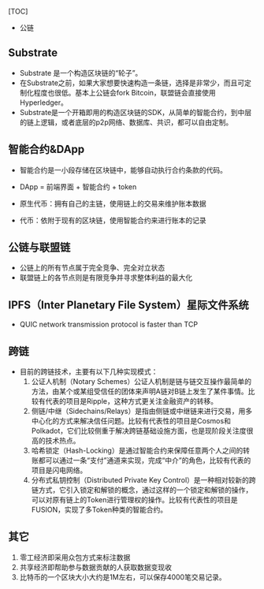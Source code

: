 [TOC]

- 公链

## Substrate
- Substrate 是一个构造区块链的“轮子”。
- 在Substrate之前，如果大家想要快速构造一条链，选择是非常少，而且可定制化程度也很低。基本上公链会fork Bitcoin，联盟链会直接使用Hyperledger。
- Substrate是一个开箱即用的构造区块链的SDK，从简单的智能合约，到中层的链上逻辑，或者底层的p2p网络、数据库、共识，都可以自由定制。

## 智能合约&DApp
- 智能合约是一小段存储在区块链中，能够自动执行合约条款的代码。
- DApp = 前端界面 + 智能合约 + token

- 原生代币：拥有自己的主链，使用链上的交易来维护账本数据
- 代币：依附于现有的区块链，使用智能合约来进行账本的记录

## 公链与联盟链
- 公链上的所有节点属于完全竞争、完全对立状态
- 联盟链上的各节点则是有限竞争并寻求整体利益的最大化

## IPFS（Inter Planetary File System）星际文件系统
- QUIC network transmission protocol is faster than TCP

## 跨链
- 目前的跨链技术，主要有以下几种实现模式：
    1. 公证人机制（Notary Schemes）公证人机制是链与链交互操作最简单的方法，由某个或某组受信任的团体来声明A链对B链上发生了某件事情。比较有代表的项目是Ripple，这种方式更关注金融资产的转移。
    2. 侧链/中继（Sidechains/Relays）是指由侧链或中继链来进行交易，用多中心化的方式来解决信任问题。比较有代表性的项目是Cosmos和Polkadot，它们比较侧重于解决跨链基础设施方面，也是现阶段关注度很高的技术热点。
    3. 哈希锁定（Hash-Locking）是通过智能合约来保障任意两个人之间的转账都可以通过一条“支付”通道来实现，完成“中介”的角色，比较有代表的项目是闪电网络。
    4. 分布式私钥控制（Distributed Private Key Control）是一种相对较新的跨链方式，它引入锁定和解锁的概念，通过这样的一个锁定和解锁的操作，可以对原有链上的Token进行管理权的操作。比较有代表性的项目是FUSION，实现了多Token种类的智能合约。


## 其它
1. 零工经济即采用众包方式来标注数据
2. 共享经济即帮助参与数据贡献的人获取数据变现收
3. 比特币的一个区块大小大约是1M左右，可以保存4000笔交易记录。